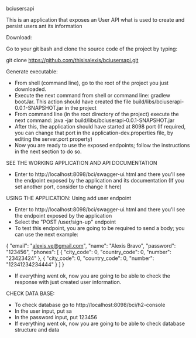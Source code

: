 bciusersapi

This is an application that exposes an User API what is used to create and persist users ant its information

Download:

Go to your git bash and clone the source code of the project by typing:

git clone https://github.com/thisisalexis/bciusersapi.git

Generate executable:

- From shell (command line), go to the root of the project you just downloaded. 
- Execute the next command from shell or command line: gradlew bootJar. This action should have created the file build/libs/bciuserapi-0.0.1-SNAPSHOT.jar in the project 
- From command line (in the root directory of the project) execute the next command: java -jar build/libs/bciuserapi-0.0.1-SNAPSHOT.jar 
- After this, the application should have started at 8098 port (If required, you can change that port in the application-dev.properties file, by editing the server.port property) 
- Now you are ready to use the exposed endpoints; follow the instructions in the next section to do so.

SEE THE WORKING APPLICATION AND API DOCUMENTATION

- Enter to http://localhost:8098/bci/swagger-ui.html and there you'll see the endpoint exposed by the application and its documentation (If you set another port, consider to change it here)


USING THE APPLICATION: Using add user endpoint

- Enter to http://localhost:8098/bci/swagger-ui.html and there you'll see the endpoint exposed by the application
- Select the "POST /user/sign-up" endpoint
- To test this endpoint, you are going to be required to send a body; you can use the next example:

{
  "email": "alexis.ve@gmail.com",
  "name": "Alexis Bravo",
  "password": "123456",
  "phones": [
    {
      "city_code": 0,
      "country_code": 0,
      "number": "23423424"
    },
    {
      "city_code": 0,
      "country_code": 0,
      "number": "12341234234444"
    }
  ]
}

- If everything went ok, now you are going to be able to check the response with just created user information.

CHECK DATA BASE:

- To check database go to http://localhost:8098/bci/h2-console
- In the user input, put sa
- In the password input, put 123456
- If everything went ok, now you are going to be able to check database structure and data